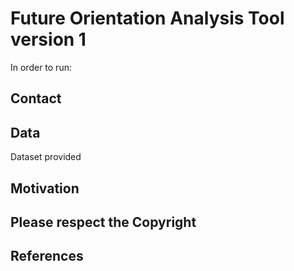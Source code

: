 # Future Orientation Analysis Tool version 1


In order to run:


## Contact


## Data
Dataset provided


## Motivation


## Please respect the Copyright


## References

